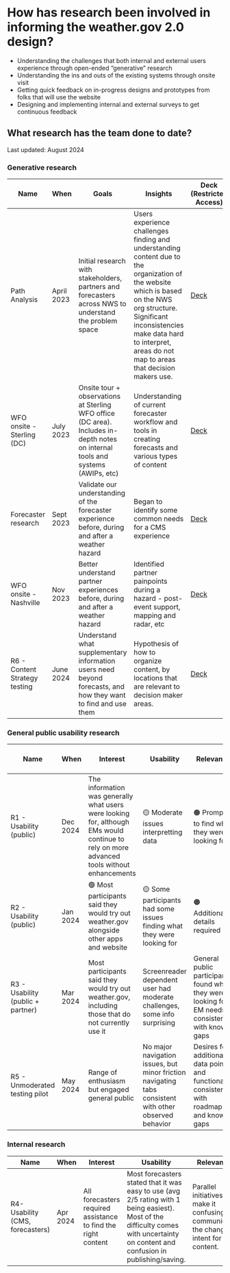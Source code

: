 <h1> How has research been involved in informing the weather.gov 2.0 design? </h1>

* Understanding the challenges that both internal and external users experience through open-ended “generative” research 
* Understanding the ins and outs of the existing systems through onsite visit 
* Getting quick feedback on in-progress designs and prototypes from folks that will use the website
* Designing and implementing internal and external surveys to get continuous feedback 

<h2> What research has the team done to date? </h2>
<p>Last updated: August 2024 </p>

<h3> Generative research </h3>

| Name  | When  | Goals  | Insights  | Deck (Restricted Access) |
| -------- | ------- | -------- | ------- |------- |
| Path Analysis | April 2023 | Initial research with stakeholders, partners and forecasters across NWS to understand the problem space | Users experience challenges finding and understanding content due to the organization of the website which is based on the NWS org structure. Significant inconsistencies make data hard to interpret, areas do not map to areas that decision makers use. |[Deck](https://docs.google.com/presentation/d/1u6_msv_ogHgPo_1D8OZCnc_VxRAMMf7L4kmII1ZcSy4/edit?usp=sharing)|
| WFO onsite - Sterling (DC) | July 2023 | Onsite tour + observations at Sterling WFO office (DC area). Includes in-depth notes on internal tools and systems (AWIPs, etc) | Understanding of current forecaster workflow and tools in creating forecasts and various types of content  |[Deck](https://docs.google.com/presentation/d/1OSFmdQef4q4itPgeQF9PaF2hiShDFwkMnoHXFvpMJVc/edit?usp=sharing)|
| Forecaster research | Sept 2023 | Validate our understanding of the forecaster experience before, during and after a weather hazard | Began to identify some common needs for a CMS experience |[Deck](https://docs.google.com/presentation/d/12ZfChB199txqyp0PlOWCPQvsjmN1Hjp8NdeJoKg5KIU/edit?usp=sharing)|
| WFO onsite - Nashville | Nov 2023 | Better understand partner experiences before, during and after a weather hazard | Identified partner painpoints during a hazard - post-event support, mapping and radar, etc |[Deck](https://docs.google.com/presentation/d/17x-QsdJN8q4u1GZ8qJVZm6s0srlBZxFiV9dtstbbYR0/edit?usp=sharing)|
| R6 - Content Strategy testing | June 2024 | Understand what supplementary information users need beyond forecasts, and how they want to find and use them | Hypothesis of how to organize content, by locations that are relevant to decision maker areas. | [Deck](https://docs.google.com/presentation/d/1ovcYx8XbZXcWj_j13wOKGSLYQEFZllieIj_ShsYFTOI/edit?usp=sharing)|


<h3> General public usability research </h3>

| Name  | When  | Interest  | Usability| Relevance| Comprehension| Deck (Restricted Access) |
| -------- | ------- | -------- | ------- |------- | -------- | -------- |
| R1 - Usability (public) | Dec 2024 | The information was generally what users were looking for, although EMs would continue to rely on more advanced tools without enhancements | 🟡 Moderate issues interpretting data | 🟠 Prompts to find what they were looking for |  -------- |[Deck](https://docs.google.com/presentation/d/1tbOs4QxaAPvD-RO9-cv8ZJCvBRMWYN3egQxbWi5tGeg/edit?usp=sharing)|
| R2 - Usability (public) | Jan 2024 |  🟢 Most participants said they would try out weather.gov alongside other apps and website | 🟡 Some participants had some issues finding what they were looking for | 🟠 Additional details required | 🟠 Issues interpreting metrics | [Deck](https://docs.google.com/presentation/d/1fspeYmrbelbo4Gcq6Wb7lR1hdPAXhiO-K_KJUtoQS1I/edit?usp=sharing)|
| R3 - Usability (public + partner)| Mar 2024 | Most participants said they would try out weather.gov, including those that do not currently use it | Screenreader dependent user had moderate challenges, some info surprising | General public participants found what they were looking for, EM needs consistent with known gaps| Minor issues, most comprehensive issues resolved |[Deck](https://docs.google.com/presentation/d/1I00ZNIfwCAhJZwd8tKivEYWNBqLO9RmnCDS7SA28lvc/edit?usp=sharing)|
| R5 - Unmoderated testing pilot | May 2024 | Range of enthusiasm but engaged general public  | No major navigation issues, but minor friction navigating tabs consistent with other observed behavior | Desires for additional data points and functionality consistent with roadmap and known gaps | No major issues |[Deck](https://docs.google.com/presentation/d/1qif1XlCzrx9Qw9HnUYmRIMdRtUGH4u_ORX4_MfGRB44/edit?usp=sharing)|

<h3> Internal research </h3>

| Name  | When  | Interest  | Usability| Relevance| Comprehension|
| -------- | ------- | -------- | ------- |------- | -------- |
| R4- Usability (CMS, forecasters) | Apr 2024 | All forecasters required assistance to find the right content | Most forecasters stated that it was easy to use (avg 2/5 rating with 1 being easiest). Most of the difficulty comes with uncertainty on content and confusion in publishing/saving.  | Parallel initiatives make it confusing to communicate the changed intent for content. | Supports general workflow but does not support recent innovations in workflows |

